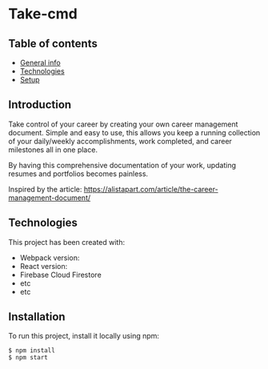 # Take-cmd

## Table of contents
* [General info](#general-info)
* [Technologies](#technologies)
* [Setup](#setup)


## Introduction
Take control of your career by creating your own career management document. Simple and easy to use, this allows you keep a running collection of your daily/weekly accomplishments, work completed, and career milestones all in one place.

By having this comprehensive documentation of your work, updating resumes and portfolios becomes painless.

Inspired by the article: https://alistapart.com/article/the-career-management-document/


## Technologies
This project has been created with:
* Webpack version:
* React version:
* Firebase Cloud Firestore
* etc
* etc


## Installation
To run this project, install it locally using npm:
```
$ npm install
$ npm start
```
